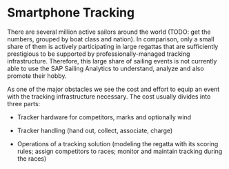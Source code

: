 # Smartphone Tracking

There are several million active sailors around the world (TODO: get the numbers, grouped by boat class and nation). In comparison, only a small share of them is actively participating in large regattas that are sufficiently prestigious to be supported by professionally-managed tracking infrastructure. Therefore, this large share of sailing events is not currently able to use the SAP Sailing Analytics to understand, analyze and also promote their hobby.

As one of the major obstacles we see the cost and effort to equip an event with the tracking infrastructure necessary. The cost usually divides into three parts:

* Tracker hardware for competitors, marks and optionally wind

* Tracker handling (hand out, collect, associate, charge)

* Operations of a tracking solution (modeling the regatta with its scoring rules; assign competitors to races; monitor and maintain tracking during the races)

